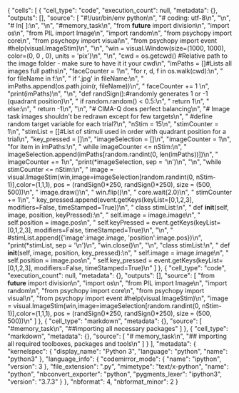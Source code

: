 {
 "cells": [
  {
   "cell_type": "code",
   "execution_count": null,
   "metadata": {},
   "outputs": [],
   "source": [
    "#!/usr/bin/env python\n",
    "# coding: utf-8\n",
    "\n",
    "# In[ ]:\n",
    "\n",
    "#memory_task\n",
    "from __future__ import division\n",
    "import os\n",
    "from PIL import Image\n",
    "import random\n",
    "from psychopy import core\n",
    "from psychopy import visual\n",
    "from psychopy import event #help(visual.ImageStim)\n",
    "\n",
    "win = visual.Window(size=(1000, 1000), color=(0, 0 , 0), units = 'pix')\n",
    "\n",
    "cwd = os.getcwd() #Relative path to the image folder - make sure to have it it your cwd\n",
    "imPaths = []#Lists all images full paths\n",
    "faceCounter = 1\n",
    "for r, d, f in os.walk(cwd):\n",
    "    for fileName in f:\n",
    "        if '.jpg' in fileName:\n",
    "            imPaths.append(os.path.join(r, fileName))\n",
    "            faceCounter += 1           \n",
    "print(imPaths)\n",
    "\n",
    "def randSign():#randomly generates 1 or -1 (quadrant position)\n",
    "    if random.random() < 0.5:\n",
    "        return 1\n",
    "    else:\n",
    "        return -1\n",
    "\n",
    "# CIMA-Q does perfect balancing\n",
    "# Image task images shouldn't be redrawn except for few targets\n",
    "        #define random target variable for each trial?\n",
    "nStim = 15\n",
    "stimCounter = 1\n",
    "stimList = []#List of stimuli used in order with quadrant position for a trial\n",
    "key_pressed = []\n",
    "imageSelection = []\n",
    "imageCounter = 1\n",
    "for item in imPaths:\n",
    "    while imageCounter <= nStim:\n",
    "        imageSelection.append(imPaths[random.randint(0, len(imPaths))])\n",
    "        imageCounter += 1\n",
    "print(*imageSelection, sep = '\\n')\n",
    "\n",
    "while stimCounter <= nStim:\n",
    "    image = visual.ImageStim(win,image=imageSelection[random.randint(0, nStim-1)],color=(1,1,1), pos = (randSign()*250, randSign()*250), size = (500, 500))\n",
    "    image.draw()\n",
    "    win.flip()\n",
    "    core.wait(2.0)\n",
    "    stimCounter += 1\n",
    "    key_pressed.append(event.getKeys(keyList=[0,1,2,3], modifiers=False, timeStamped=True))\n",
    "    class stimList:\n",
    "        def __init__(self, image, position, keyPressed):\n",
    "            self.image = image.image\n",
    "            self.position = image.pos\n",
    "            self.keyPressed = event.getKeys(keyList=[0,1,2,3], modifiers=False, timeStamped=True)\n",
    "\n",
    "    #stimList.append({'image':image.image, 'position':image.pos})\n",
    "print(*stimList, sep = '\\n')\n",
    "win.close()\n",
    "\n",
    "class stimList:\n",
    "    def __init__(self, image, position, key_pressed):\n",
    "        self.image = image.image\n",
    "        self.position = image.pos\n",
    "        self.key_pressed = event.getKeys(keyList=[0,1,2,3], modifiers=False, timeStamped=True)\n"
   ]
  },
  {
   "cell_type": "code",
   "execution_count": null,
   "metadata": {},
   "outputs": [],
   "source": [
    "from __future__ import division\n",
    "import os\n",
    "from PIL import Image\n",
    "import random\n",
    "from psychopy import core\n",
    "from psychopy import visual\n",
    "from psychopy import event #help(visual.ImageStim)\n",
    "image = visual.ImageStim(win,image=imageSelection[random.randint(0, nStim-1)],color=(1,1,1), pos = (randSign()*250, randSign()*250), size = (500, 500))\n"
   ]
  },
  {
   "cell_type": "markdown",
   "metadata": {},
   "source": [
    "#memory_task\n",
    "##importing all necessary packages"
   ]
  },
  {
   "cell_type": "markdown",
   "metadata": {},
   "source": [
    "# memory_task\n",
    "## importing all required toolboxes, packages and tools\n"
   ]
  }
 ],
 "metadata": {
  "kernelspec": {
   "display_name": "Python 3",
   "language": "python",
   "name": "python3"
  },
  "language_info": {
   "codemirror_mode": {
    "name": "ipython",
    "version": 3
   },
   "file_extension": ".py",
   "mimetype": "text/x-python",
   "name": "python",
   "nbconvert_exporter": "python",
   "pygments_lexer": "ipython3",
   "version": "3.7.3"
  }
 },
 "nbformat": 4,
 "nbformat_minor": 2
}
